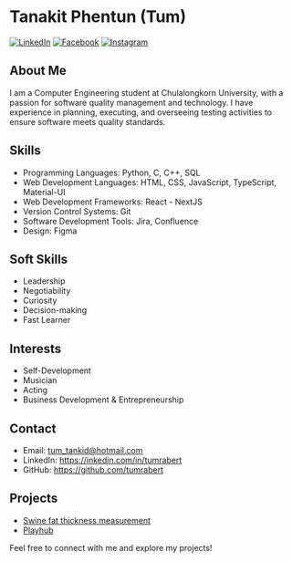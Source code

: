 # Tanakit Phentun (Tum)

[![LinkedIn](https://img.shields.io/badge/GitHub-100000?style=for-the-badge&logo=github&logoColor=white)](https://www.linkedin.com/in/tumrabert/)
[![Facebook](https://img.shields.io/badge/Facebook-1877F2?style=for-the-badge&logo=facebook&logoColor=white)](https://www.facebook.com/tumrabert/)
[![Instagram](https://img.shields.io/badge/Instagram-E4405F?style=for-the-badge&logo=instagram&logoColor=white)](https://www.instagram.com/tumrabertt/)

## About Me

I am a Computer Engineering student at Chulalongkorn University, with a passion for software quality management and technology. I have experience in planning, executing, and overseeing testing activities to ensure software meets quality standards.

## Skills

- Programming Languages: Python, C, C++, SQL
- Web Development Languages: HTML, CSS, JavaScript, TypeScript, Material-UI
- Web Development Frameworks: React - NextJS
- Version Control Systems: Git
- Software Development Tools: Jira, Confluence
- Design: Figma

## Soft Skills

- Leadership
- Negotiability
- Curiosity
- Decision-making
- Fast Learner

## Interests

- Self-Development
- Musician
- Acting
- Business Development & Entrepreneurship

## Contact

- Email: tum_tankid@hotmail.com
- LinkedIn: https://inkedin.com/in/tumrabert
- GitHub: https://github.com/tumrabert

## Projects

- [Swine fat thickness measurement]()
- [Playhub](https://github.com/2110336-2565-2/sec3-group13-playhub)

Feel free to connect with me and explore my projects!

<!---
tumrabert/tumrabert is a ✨ special ✨ repository because its `README.md` (this file) appears on your GitHub profile.
You can click the Preview link to take a look at your changes.
--->
